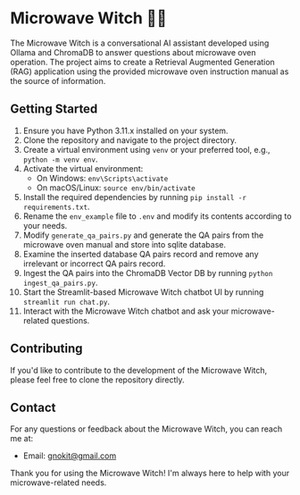# Microwave Witch 🧙‍♀️

The Microwave Witch is a conversational AI assistant developed using Ollama and ChromaDB to answer questions about microwave oven operation. The project aims to create a Retrieval Augmented Generation (RAG) application using the provided microwave oven instruction manual as the source of information.

## Getting Started

1. Ensure you have Python 3.11.x installed on your system.
2. Clone the repository and navigate to the project directory.
3. Create a virtual environment using `venv` or your preferred tool, e.g., `python -m venv env`.
4. Activate the virtual environment:
   - On Windows: `env\Scripts\activate`
   - On macOS/Linux: `source env/bin/activate`
5. Install the required dependencies by running `pip install -r requirements.txt`.
6. Rename the `env_example` file to `.env` and modify its contents according to your needs.
7. Modify `generate_qa_pairs.py` and generate the QA pairs from the microwave oven manual and store into sqlite database.
8. Examine the inserted database QA pairs record and remove any irrelevant or incorrect QA pairs record.
9. Ingest the QA pairs into the ChromaDB Vector DB by running `python ingest_qa_pairs.py`.
10. Start the Streamlit-based Microwave Witch chatbot UI by running `streamlit run chat.py`.
11. Interact with the Microwave Witch chatbot and ask your microwave-related questions.

## Contributing

If you'd like to contribute to the development of the Microwave Witch, please feel free to clone the repository directly.

## Contact

For any questions or feedback about the Microwave Witch, you can reach me at:

- Email: gnokit@gmail.com

Thank you for using the Microwave Witch! I'm always here to help with your microwave-related needs.